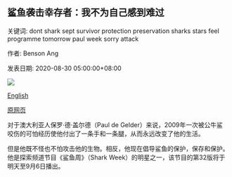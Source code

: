 ## 鲨鱼袭击幸存者：我不为自己感到难过

关键词: dont shark sept survivor protection preservation sharks stars feel programme tomorrow paul week sorry attack

作者: Benson Ang

发表日期: 2020-08-30 05:00:00+08:00

![](https://www.straitstimes.com/sites/default/files/styles/x_large/public/articles/2020/08/30/untitled-3.jpg?itok=Z4pJ5_tm)

[English](Shark%20attack%20survivor%3A%20I%20don%27t%20feel%20sorry%20for%20myself.md)

[原网页](https://www.straitstimes.com/lifestyle/entertainment/shark-attack-survivor-i-dont-feel-sorry-for-myself)

对于澳大利亚人保罗·德·盖尔德（Paul de Gelder）来说，2009年一次被公牛鲨咬伤的可怕经历使他付出了一条手和一条腿，从而永远改变了他的生活。

但是他既不怪也不怕攻击他的生物。相反，他现在倡导鲨鱼的保护，保存和保护。他是探索频道节目《鲨鱼周》（Shark Week）的明星之一，该节目的第32版将于明天至9月6日播出。